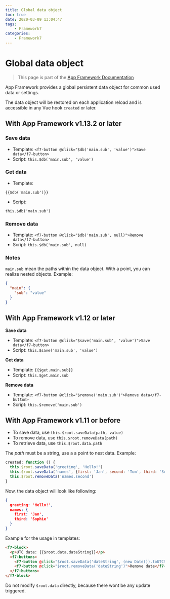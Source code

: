 ```yaml
---
title: Global data object
toc: true
date: 2020-03-09 13:04:47
tags:
	- Framework7
categories:
	- Framework7
---
```


# Global data object

> This page is part of the [App Framework Documentation](../DOCUMENTATION.md)



App Framework provides a global persistent data object for common used data or settings.

The data object will be restored on each application reload and is accessible in any Vue hook `created` or later.

## With App Framework v1.13.2 or later

### Save data
- Template: `<f7-button @click="$db('main.sub', 'value')">Save data</f7-button>`
- Script: `this.$db('main.sub', 'value')`

### Get data
- Template: 
```
{{$db('main.sub')}}
```

- Script: 
```
this.$db('main.sub')
```

### Remove data
- Template: `<f7-button @click="$db('main.sub', null)">Remove data</f7-button>`
- Script: `this.$db('main.sub', null)`

### Notes

`main.sub` mean the paths within the data object. With a point, you can realize nested objects. Example:

```json
{
  "main": {
    "sub": "value"
  }
}
```

## With App Framework v1.12 or later

**Save data**

- Template: ```<f7-button @click="$save('main.sub', 'value')">Save data</f7-button>```
- Script: ```this.$save('main.sub', 'value')```

**Get data**

- Template: ```{{$get.main.sub}}```
- Script: ```this.$get.main.sub```

**Remove data**

- Template: ```<f7-button @click="$remove('main.sub')">Remove data</f7-button>```
- Script: ```this.$remove('main.sub')```

## With App Framework v1.11 or before

- To save data, use `this.$root.saveData(path, value)`
- To remove data, use `this.$root.removeData(path)`
- To retrieve data, use `this.$root.data.path`

The *path* must be a string, use a a point to nest data. Example:

```js
created: function () {
  this.$root.saveData('greeting', 'Hello!')
  this.$root.saveData('names', {first: 'Jan', second: 'Tom', third: 'Sophie'})
  this.$root.removeData('names.second')
}
```

Now, the data object will look like following:

```json
{
  greeting: 'Hello!',
  names: {
    first: 'Jan',
    third: 'Sophie'
  }
}
```

Example for the usage in templates:

```html
<f7-block>
  <p>UTC date: {{$root.data.dateString}}</p>
  <f7-buttons>
    <f7-button @click="$root.saveData('dateString', (new Date()).toUTCString())">Update date</f7-button>
    <f7-button @click="$root.removeData('dateString')">Remove date</f7-button>
  </f7-buttons>
</f7-block>
```

Do not modify `$root.data` directly, because there wont be any update triggered.
